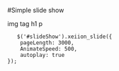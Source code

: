 #Simple slide show

<div id="slideShow">
    <div class="item active">
      img tag
      h1
      p
    </div>

</div>
    <div class="Slideshow-Controls">
        <div class="left">
            <a  href=""><i class="fa fa-2x fa-arrow-left"></i></a>
        </div>
        <div class="right">
            <a href=""><i class="fa fa-2x fa-arrow-right"></i></a>
        </div>
        <ul></ul>
    </div>
    
       $('#slideShow').xeiion_slide({
        pageLength: 3000,
        AnimateSpeed: 500,
        autoplay: true
    });
    
